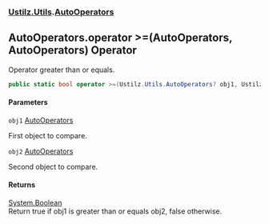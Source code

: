 ### [Ustilz.Utils](Ustilz.Utils.md 'Ustilz.Utils').[AutoOperators](Ustilz.Utils.AutoOperators.md 'Ustilz.Utils.AutoOperators')

## AutoOperators.operator >=(AutoOperators, AutoOperators) Operator

Operator greater than or equals.

```csharp
public static bool operator >=(Ustilz.Utils.AutoOperators? obj1, Ustilz.Utils.AutoOperators? obj2);
```
#### Parameters

<a name='Ustilz.Utils.AutoOperators.op_GreaterThanOrEqual(Ustilz.Utils.AutoOperators,Ustilz.Utils.AutoOperators).obj1'></a>

`obj1` [AutoOperators](Ustilz.Utils.AutoOperators.md 'Ustilz.Utils.AutoOperators')

First object to compare.

<a name='Ustilz.Utils.AutoOperators.op_GreaterThanOrEqual(Ustilz.Utils.AutoOperators,Ustilz.Utils.AutoOperators).obj2'></a>

`obj2` [AutoOperators](Ustilz.Utils.AutoOperators.md 'Ustilz.Utils.AutoOperators')

Second object to compare.

#### Returns
[System.Boolean](https://docs.microsoft.com/en-us/dotnet/api/System.Boolean 'System.Boolean')  
Return true if obj1 is greater than or equals obj2, false otherwise.